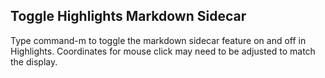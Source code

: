 ## Toggle Highlights Markdown Sidecar
Type command-m to toggle the markdown sidecar feature on and off in Highlights. Coordinates for mouse click may need to be adjusted to match the display.
